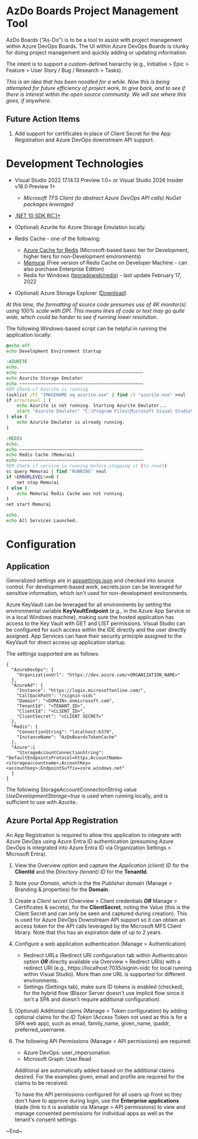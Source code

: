 # AzDo Boards Project Management Tool

AzDo Boards ("As-Do") is to be a tool to assist with project management within Azure DevOps Boards. The UI within Azure DevOps Boards is clunky for doing project management and quickly adding or updating information. 

The intent is to support a custom-defined hierarchy (e.g., Initiative > Epic > Feature > User Story / Bug / Research > Tasks).

*This is an idea that has been noodled for a while. Now this is being attempted for future efficiency of project work, to give back, and to see if there is interest within the open source community. We will see where this goes, if anywhere.*

## Future Action Items

1. Add support for certificates in place of Client Secret for the App Registration and Azure DevOps downstream API support.

# Development Technologies

- Visual Studio 2022 17.14.13 Preview 1.0+ or Visual Studio 2026 Insider v18.0 Preview 1+
  - *Microsoft TFS Client (to abstract Azure DevOps API calls) NuGet packages leveraged*

- [.NET 10 SDK RC.1+](https://dotnet.microsoft.com/en-us/download/dotnet/10.0)
- (Optional) Azurite for Azure Storage Emulation locally.
- Redis Cache - one of the following:
  - [Azure Cache for Redis](https://azure.microsoft.com/en-us/pricing/details/cache/) (Microsoft-based basic tier for Development, higher tiers for non-Development environments)
  - [Memurai](https://www.memurai.com/get-memurai) (Free version of Redis Cache on Developer Machine - can also purchase Enterprise Edition)
  - Redis for Windows ([tporadowski/redis](https://github.com/tporadowski/redis/releases)) - last update February 17, 2022
- (Optional) Azure Storage Explorer ([Download](https://azure.microsoft.com/en-us/products/storage/storage-explorer))

*At this time, the formatting of source code presumes use of 4K monitor(s) using 100% scale with DPI. This means lines of code or text may go quite wide, which could be harder to see if running lower resolution.*

The following Windows-based script can be helpful in running the application locally:

```bat
@echo off
echo Development Environment Startup

:AZURITE
echo.
echo ~~~~~~~~~~~~~~~~~~~~~~~~~~~~~~~~~~~~~~~~~~~~~~~
echo Azurite Storage Emulator
echo ~~~~~~~~~~~~~~~~~~~~~~~~~~~~~~~~~~~~~~~~~~~~~~~
REM Check if Azurite is running
tasklist /FI "IMAGENAME eq azurite.exe" | find /I "azurite.exe" >nul
if errorlevel 1 (
    echo Azurite is not running. Starting Azurite Emulator...
    start "Azurite Emulator" "C:\Program Files\Microsoft Visual Studio\2022\Professional\Common7\IDE\Extensions\Microsoft\Azure Storage Emulator\azurite.exe"
) else (
    echo Azurite Emulator is already running.
)

:REDIS
echo.
echo ~~~~~~~~~~~~~~~~~~~~~~~~~~~~~~~~~~~~~~~~~~~~~~~
echo Redis Cache (Memurai)
echo ~~~~~~~~~~~~~~~~~~~~~~~~~~~~~~~~~~~~~~~~~~~~~~~
REM Check if service is running before stopping it (to reset)
sc query Memurai | find "RUNNING" >nul
if %ERRORLEVEL%==0 (
    net stop Memurai
) else (
    echo Memurai Redis Cache was not running.
)
net start Memurai

echo.
echo All Services Launched.
```




# Configuration

## Application

Generalized settings are in [appsettings.json](./appsettings.json) and checked into source control. For development-based work, secrets.json can be leveraged for sensitive information, which isn't used for non-development environments. 

Azure KeyVault can be leveraged for all environments by setting the environmental variable **KeyVaultEndpoint** (e.g., in the Azure App Service or in a local Windows machine), making sure the hosted application has access to the Key Vault with GET and LIST permissions. Visual Studio can be configured for such access within the IDE directly and the user directly assigned. App Services can have their security principle assigned to the KeyVault for direct access up application startup.

The settings supported are as follows:

```
{
  "AzureDevOps": {
    "OrganizationUrl": "https://dev.azure.com/<ORGANIZATION_NAME>"
  },
  "AzureAd": {
    "Instance": "https://login.microsoftonline.com/",
    "CallbackPath": "/signin-oidc"
    "Domain": "<DOMAIN>.onmicrosoft.com",
    "TenantId": "<TENANT_ID>",
    "ClientId": "<CLIENT_ID>",
    "ClientSecret": "<CLIENT SECRET>"
  },
  "Redis": {
    "ConnectionString": "localhost:6379",
    "InstanceName": "AzDoBoardsTokenCache"
  },
  "Azure":{
    "StorageAccountConnectionString": "DefaultEndpointsProtocol=https;AccountName=<storageaccountname>;AccountKey=<accountkey>;EndpointSuffix=core.windows.net"
  }
}
```

The following StorageAccountConnectionString value *UseDevelopmentStorage=true* is used when running locally, and is sufficient to use with Azurite.

## Azure Portal App Registration

An App Registration is required to allow this application to integrate with Azure DevOps using Azure Entra ID authentication (presuming Azure DevOps is integrated into Azure Entra ID via Organization Settings > Microsoft Entra).

1. View the Overview option and capture the *Application (client) ID* for the **ClientId** and the *Directory (tenant) ID* for the **TenantId**.

2. Note your *Domain*, which is the the *Publisher domain* (Manage > Branding & properties) for the **Domain**.

3. Create a *Client secret* (Overview > Client credentials ***OR*** Manage > Certificates & secrets), for the **ClientSecret**, noting the Value (this is the Client Secret and can only be seen and captured during creation). This is used for Azure DevOps Downstream API support so it can obtain an access token for the API calls leveraged by the Microsoft MFS Client library. Note that this has an expiration date of up to 2 years.

4. Configure a web application authentication (Manage > Authentication)

   - Redirect URLs (Redirect URI configuration tab within Authentication option ***OR*** directly available via Overview > Redirect URIs) with a redirect URI (e.g., https://localhost:7035/signin-oidc for local running within Visual Studio). More than one URL is supported for different environments.
   - Settings (Settings tab), make sure ID tokens is enabled (checked), for the hybrid flow (Blazor Server doesn't use implicit flow since it isn't a SPA and doesn't require additional configuration).

5. (Optional) Additional claims (Manage > Token configuration) by adding optional claims for the *ID Token* (Access Token not used as this is for a SPA web app), such as email, family_name, given_name, ipaddr, preferred_username.

6. The following API Permissions (Manage > API permissions) are required:

   - Azure DevOps: user_impersonation
   - Microsoft Graph: User.Read

   Additional are automatically added based on the additional claims desired. For the examples given, email and profile are required for the claims to be received.

   To have the API permissions configured for all users up front so they don't have to approve during login, use the **Enterprise applications** blade (link to it is available via Manage > API permissions) to view and manage consented permissions for individual apps as well as the tenant's consent settings.

   



\~End\~
